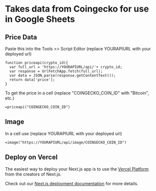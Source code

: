 # Takes data from Coingecko for use in Google Sheets

## Price Data
Paste this into the Tools >> Script Editor
(replace YOURAPIURL with your deployed url)
```
function priceapi(crypto_id){
  var full_url = 'https://YOURAPIURL/api/'+ crypto_id;
  var response = UrlFetchApp.fetch(full_url);
  var data = JSON.parse(response.getContentText());
  return data['price'];
}

```
To get the price in a cell (replace "COINGECKO_COIN_ID" with "Bitcoin", etc.)

```
=priceapi("COINGECKO_COIN_ID")
```

## Image

In a cell use
(replace YOURAPIURL with your deployed url)
```
=image("https://YOURAPIURL/api/image/COINGECKO_COIN_ID")
```

## Deploy on Vercel

The easiest way to deploy your Next.js app is to use the [Vercel Platform](https://vercel.com/new?utm_medium=default-template&filter=next.js&utm_source=create-next-app&utm_campaign=create-next-app-readme) from the creators of Next.js.

Check out our [Next.js deployment documentation](https://nextjs.org/docs/deployment) for more details.
